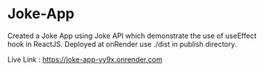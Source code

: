 # Joke-App
Created a Joke App using Joke API which demonstrate the use of useEffect hook in ReactJS.
Deployed at onRender use ./dist in publish directory.

Live Link : https://joke-app-yy9x.onrender.com
